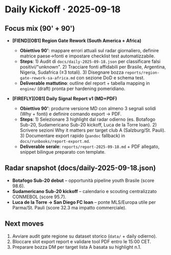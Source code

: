 # Daily Kickoff · 2025-09-18

## Focus mix (90' + 90')
- **[FIEND][OB1] Region Gate Rework (South America + Africa)**  
  - **Obiettivo 90'**: mappare errori attuali sul radar giornaliero, definire matrice paese→fonti e impostare checklist test automatizzabile.  
  - **Steps**: 1) Audit di `docs/daily-2025-09-18.json` per classificare falsi positivi/"unknown". 2) Tracciare fonti affidabili per Brasile, Argentina, Nigeria, Sudafrica (≥3 totali). 3) Disegnare bozza `reports/region-gate-rework-sa-africa.md` con sezione DoD e schema test.  
  - **Deliverable mattutino**: outline del report + tabella mapping in `engine/` (draft) pronta per hardening pomeridiano.

- **[FIREFLY][OB1] Daily Signal Report v1 (MD+PDF)**  
  - **Obiettivo 90'**: produrre versione MD con almeno 3 segnali solidi (Why + fonti) e definire comando export → PDF.  
  - **Steps**: 1) Selezionare 3 highlight dal radar odierno (es. Botafogo Sub-20, Sudamericano Sub-20 kickoff, Luca de la Torre loan). 2) Scrivere sezioni Why it matters per target club A (Salzburg/St. Pauli). 3) Documentare export rapido (`pandoc` fallback) in `docs/runbooks/report-export.md`.  
  - **Deliverable serale**: `reports/report-2025-09-18.md` + PDF allegato, snippet bilingue preparato con template.

## Radar snapshot (docs/daily-2025-09-18.json)
- **Botafogo Sub-20 debut** – opportunità pipeline youth Brasile (score 98.6).  
- **Sudamericano Sub-20 kickoff** – calendario e scouting centralizzato CONMEBOL (score 95.7).  
- **Luca de la Torre → San Diego FC loan** – ponte MLS/Europa utile per Parma/St. Pauli (score 32.3 ma impatto commerciale).

## Next moves
1. Avviare audit gate regione su dataset storico (`data/` + daily odierno).  
2. Bloccare slot export report e validare tool PDF entro le 15:00 CET.  
3. Preparare bozza DM per target lista A basata su highlight n.1.
